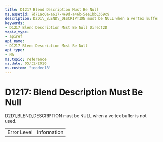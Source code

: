 ```yaml
---
title: D1217 Blend Description Must Be Null
ms.assetid: 7d71ac0a-a617-4e9d-a46b-5ee1bb0369c9
description: D2D1\_BLEND\_DESCRIPTION must be NULL when a vertex buffer is not used.
keywords:
- D1217 Blend Description Must Be Null Direct2D
topic_type:
- apiref
api_name:
- D1217 Blend Description Must Be Null
api_type:
- NA
ms.topic: reference
ms.date: 05/31/2018
ms.custom: "seodec18"
---
```


# D1217: Blend Description Must Be Null

D2D1\_BLEND\_DESCRIPTION must be NULL when a vertex buffer is not used.



|             |             |
|-------------|-------------|
| Error Level | Information |



 

 

 




